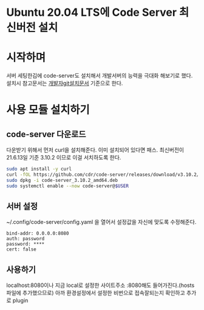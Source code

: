 Ubuntu 20.04 LTS에 Code Server 최신버전 설치
======================================

# 시작하며

서버 세팅한김에 code-server도 설치해서 개발서버의 능력을 극대화 해보기로 했다. 설치시 참고문서는 [개발자git설치문서](https://github.com/cdr/code-server/blob/main/docs/install.md) 기준으로 한다.

# 사용 모듈 설치하기

## code-server 다운로드

다운받기 위해서 먼저 curl을 설치해준다. 이미 설치되어 있다면 패스. 최신버전이 21.6.13일 기준 3.10.2 이므로 이걸 서치하도록 한다.

```bash
sudo apt install -y curl
curl -fOL https://github.com/cdr/code-server/releases/download/v3.10.2/code-server_3.10.2_amd64.deb
sudo dpkg -i code-server_3.10.2_amd64.deb
sudo systemctl enable --now code-server@$USER
```

## 서버 설정

~/.config/code-server/config.yaml 을 열어서 설정값을 자신에 맞도록 수정해준다.

```
bind-addr: 0.0.0.0:8080
auth: password
password: ****
cert: false
```
## 사용하기

localhost:8080이나 지금 local로 설정한 사이트주소 :8080해도 들어가진다.(hosts파일에 추가했으므로) 아까 환경설정에서 설정한 비번으로 접속잘되는지 확인하고 추가로 plugin 
